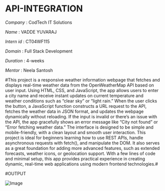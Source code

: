 # API-INTEGRATION

*Company* : CodTech IT Solutions

*Name* :  VADDE YUVARAJ

*Intern id* : CT04WF115

*Domain* : Full Stack Development

*Duration* : 4-weeks

*Mentor* : Neela Santosh

#This project is a responsive weather information webpage that fetches and displays real-time weather data from the OpenWeatherMap API based on user input. Using HTML, CSS, and JavaScript, the app allows users to enter a city name and receive instant updates on current temperature and weather conditions such as “clear sky” or “light rain.” When the user clicks the button, a JavaScript function constructs a URL request to the API, fetches the weather data in JSON format, and updates the webpage dynamically without reloading. If the input is invalid or there’s an issue with the API, the app gracefully shows an error message like “City not found” or “Error fetching weather data.” The interface is designed to be simple and mobile-friendly, with a clean layout and smooth user interaction. This project is ideal for beginners learning how to use REST APIs, handle asynchronous requests with fetch(), and manipulate the DOM. It also serves as a great foundation for adding more advanced features, such as extended forecasts, weather icons, or geolocation support. With a few lines of code and minimal setup, this app provides practical experience in creating dynamic, real-time web applications using modern frontend technologies.#

#OUTPUT

![Image](https://github.com/user-attachments/assets/5473ff2a-c2a7-4b35-b360-031e90be3638)


